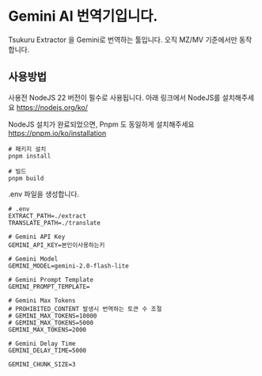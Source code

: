 # Gemini AI 번역기입니다.

Tsukuru Extractor 을 Gemini로 번역하는 툴입니다.
오직 MZ/MV 기준에서만 동작합니다.


## 사용방법
사용전 NodeJS 22 버전이 필수로 사용됩니다. 아래 링크에서 NodeJS를 설치해주세요 
https://nodejs.org/ko/

NodeJS 설치가 완료되었으면, Pnpm 도 동일하게 설치해주세요
https://pnpm.io/ko/installation

```
# 패키지 설치
pnpm install

# 빌드
pnpm build
```

.env 파일을 생성합니다.

```
# .env
EXTRACT_PATH=./extract
TRANSLATE_PATH=./translate

# Gemini API Key
GEMINI_API_KEY=본인이사용하는키

# Gemini Model
GEMINI_MODEL=gemini-2.0-flash-lite

# Gemini Prompt Template
GEMINI_PROMPT_TEMPLATE=

# Gemini Max Tokens
# PROHIBITED_CONTENT 발생시 번역하는 토큰 수 조절
# GEMINI_MAX_TOKENS=10000
# GEMINI_MAX_TOKENS=5000
GEMINI_MAX_TOKENS=2000

# Gemini Delay Time
GEMINI_DELAY_TIME=5000

GEMINI_CHUNK_SIZE=3
```